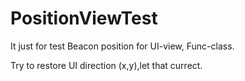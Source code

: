 # PositionViewTest

It just for test Beacon position for UI-view, Func-class.

Try to restore  UI direction (x,y),let that currect.

